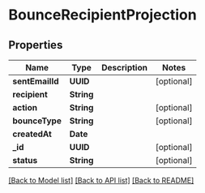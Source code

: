 # BounceRecipientProjection

## Properties
Name | Type | Description | Notes
------------ | ------------- | ------------- | -------------
**sentEmailId** | **UUID** |  | [optional] 
**recipient** | **String** |  | 
**action** | **String** |  | [optional] 
**bounceType** | **String** |  | [optional] 
**createdAt** | **Date** |  | 
**_id** | **UUID** |  | [optional] 
**status** | **String** |  | [optional] 

[[Back to Model list]](../README#documentation-for-models) [[Back to API list]](../README#documentation-for-api-endpoints) [[Back to README]](../README)


